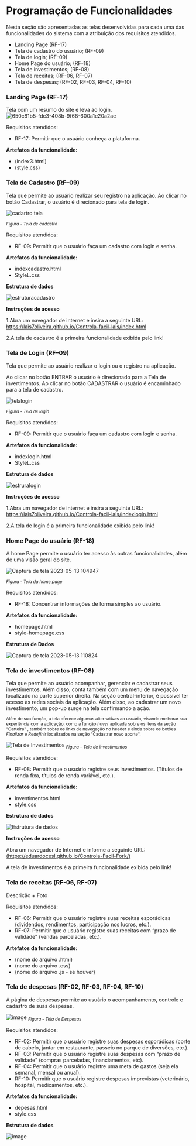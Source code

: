 # Programação de Funcionalidades

Nesta seção são apresentadas as telas desenvolvidas para cada uma das funcionalidades do sistema com a atribuição dos requisitos atendidos.

- Landing Page (RF-17)
- Tela de cadastro do usuário; (RF-09)
- Tela de login; (RF-09)
- Home Page do usuário; (RF-18)
- Tela de investimentos;  (RF-08)
- Tela de receitas; (RF-06, RF-07)
- Tela de despesas; (RF-02, RF-03, RF-04, RF-10)


### Landing Page (RF-17)
Tela com um resumo do site e leva ao login.
![650c81b5-fdc3-408b-9f68-600a1e20a2ae](https://github.com/lucasemanuel345/pmv-ads-2023-1-e1-proj-web-t3-pmv-ads-2023-1-e1-proj-web-t3-g1/assets/131082433/a9dcc597-625e-4ec4-afce-34fd68387614)


Requisitos atendidos:
- RF-17: Permitir que o usuário conheça a plataforma.

**Artefatos da funcionalidade:**
- (index3.html)
- (style.css)


### Tela de Cadastro (RF–09)

Tela que permite ao usuário realizar seu registro na aplicação. Ao clicar no botão Cadastrar, o usuário é direcionado para tela de login.

![cadartro tela](https://github.com/ICEI-PUC-Minas-PMV-ADS/pmv-ads-2023-1-e1-proj-web-t3-pmv-ads-2023-1-e1-proj-web-t3-g1/assets/127629619/076f793c-92b4-457a-b503-88617ebb3d58)

<sub>*Figura - Tela de cadastro* </sub>

Requisitos atendidos: 
- RF-09: Permitir que o usuário faça um cadastro com login e senha.

**Artefatos da funcionalidade:**
- indexcadastro.html
- StyleL.css

**Estrutura de dados**

![estruturacadastro](https://github.com/ICEI-PUC-Minas-PMV-ADS/pmv-ads-2023-1-e1-proj-web-t3-pmv-ads-2023-1-e1-proj-web-t3-g1/assets/127629619/4d30083f-b6a0-48b5-85d4-82befe709323)


**Instruções de acesso**

1.Abra um navegador de internet e insira a seguinte URL: https://lais7oliveira.github.io/Controla-facil-lais/index.html

2.A tela de cadastro é a primeira funcionalidade exibida pelo link!

### Tela de Login (RF–09)

Tela que permite ao usuário realizar o login ou o registro na aplicação. 

Ao clicar no botão ENTRAR o usuário é direcionado para a Tela de invertimentos. Ao clicar no botão CADASTRAR o usuário é encaminhado para a tela de cadastro.

![telalogin](https://github.com/ICEI-PUC-Minas-PMV-ADS/pmv-ads-2023-1-e1-proj-web-t3-pmv-ads-2023-1-e1-proj-web-t3-g1/assets/127629619/acebb44f-0234-450a-adae-8aade45c0e61)
 
 <sub>*Figura - Tela de login* </sub>

Requisitos atendidos: 
- RF-09: Permitir que o usuário faça um cadastro com login e senha.

**Artefatos da funcionalidade:**
- indexlogin.html
- StyleL.css

**Estrutura de dados**

![estruralogin](https://github.com/ICEI-PUC-Minas-PMV-ADS/pmv-ads-2023-1-e1-proj-web-t3-pmv-ads-2023-1-e1-proj-web-t3-g1/assets/127629619/41e1872b-acb8-4ee4-ba52-98d32591ef6d)

**Instruções de acesso**

1.Abra um navegador de internet e insira a seguinte URL: https://lais7oliveira.github.io/Controla-facil-lais/indexlogin.html

2.A tela de login é a primeira funcionalidade exibida pelo link!


### Home Page do usuário (RF-18)
 A home Page permite o usuário ter acesso às outras funcionalidades, além de uma visão geral do site.
 
![Captura de tela 2023-05-13 104947](https://github.com/ICEI-PUC-Minas-PMV-ADS/pmv-ads-2023-1-e1-proj-web-t3-pmv-ads-2023-1-e1-proj-web-t3-g1/assets/131923836/ff571ea3-2f76-4817-a410-89f898d8ad75)

<sub>*Figura - Tela da home page* </sub>

Requisitos atendidos:
- RF-18: Concentrar informações de forma simples ao usuário.

**Artefatos da funcionalidade:**
- homepage.html
- style-homepage.css

**Estrutura de Dados**

![Captura de tela 2023-05-13 110824](https://github.com/ICEI-PUC-Minas-PMV-ADS/pmv-ads-2023-1-e1-proj-web-t3-pmv-ads-2023-1-e1-proj-web-t3-g1/assets/131923836/08a2e012-ee39-475c-b073-24ab4965218d)


### Tela de investimentos (RF-08)

Tela que permite ao usuário acompanhar, gerenciar e cadastrar seus investimentos. Além disso, conta também com um menu de navegação localizado na parte superior direita. Na seção central-inferior, é possível ter acesso às redes sociais da aplicação. Além disso, ao cadastrar um novo investimento, um pop-up surge na tela confirmando a ação.

<sub> Além de sua função, a tela oferece algumas alternativas ao usuário, visando melhorar sua experiência com a aplicação, como a função *hover* aplicada sobre os itens da seção "Carteira" , também sobre os links de navegação no header e ainda sobre os botões *Finalizar* e *Redefinir* localizados na seção "Cadastrar novo aporte".

![Tela de Investimentos](https://github.com/ICEI-PUC-Minas-PMV-ADS/pmv-ads-2023-1-e1-proj-web-t3-pmv-ads-2023-1-e1-proj-web-t3-g1/assets/122227953/9a2c29aa-1b3b-431d-a9bd-9f8b8201c2f8)
<sub>*Figura - Tela de investimentos* </sub>

Requisitos atendidos:
- RF-08: Permitir que o usuário registre seus investimentos. (Títulos de renda fixa, títulos de renda variável, etc.).

**Artefatos da funcionalidade:**
- investimentos.html
- style.css

**Estrutura de dados**

![Estrutura de dados](https://github.com/ICEI-PUC-Minas-PMV-ADS/pmv-ads-2023-1-e1-proj-web-t3-pmv-ads-2023-1-e1-proj-web-t3-g1/assets/122227953/53d6d6da-f8d9-4522-b736-7c26e391c5fa)

**Instruções de acesso**

Abra um navegador de Internet e informe a seguinte URL: [(https://eduardocesl.github.io/Controla-Facil-Fork/)](https://eduardocesl.github.io/Controla-Facil-Fork/)

 A tela de investimentos é a primeira funcionalidade exibida pelo link!


### Tela de receitas (RF-06, RF-07)

Descrição + Foto

Requisitos atendidos:
- RF-06: Permitir que o usuário registre suas receitas esporádicas (dividendos, rendimentos, participação nos lucros, etc.).
- RF-07: Permitir que o usuário registre suas receitas com “prazo de validade” (vendas parceladas, etc.).

**Artefatos da funcionalidade:**
- (nome do arquivo .html)
- (nome do arquivo .css)
- (nome do arquivo .js - se houver)

### Tela de despesas (RF-02, RF-03, RF-04, RF-10)

A página de despesas permite ao usuário o acompanhamento, controle e cadastro de suas despesas.
 
![image](https://github.com/ICEI-PUC-Minas-PMV-ADS/pmv-ads-2023-1-e1-proj-web-t3-pmv-ads-2023-1-e1-proj-web-t3-g1/assets/77800106/58df806d-260e-493c-8faa-628dfcaaf261)
<sub>*Figura - Tela de Despesas* </sub>
 
Requisitos atendidos:
- RF-02: Permitir que o usuário registre suas despesas esporádicas (corte de cabelo, jantar em restaurante, passeio no parque de diversões, etc.).
- RF-03: Permitir que o usuário registre suas despesas com “prazo de validade” (compras parceladas, financiamentos, etc).
- RF-04: Permitir que o usuário registre uma meta de gastos (seja ela semanal, mensal ou anual).
- RF-10: Permitir que o usuário registre despesas imprevistas (veterinário, hospital, medicamentos, etc.).

**Artefatos da funcionalidade:**
- depesas.html
- style.css

**Estrutura de dados**
 
 ![image](https://github.com/ICEI-PUC-Minas-PMV-ADS/pmv-ads-2023-1-e1-proj-web-t3-pmv-ads-2023-1-e1-proj-web-t3-g1/assets/77800106/cf2c7724-e408-4e69-84f0-f86526351433)

